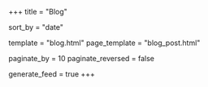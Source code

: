 +++
title = "Blog"

sort_by = "date"

template = "blog.html"
page_template = "blog_post.html"

paginate_by = 10
paginate_reversed = false

generate_feed = true
+++
